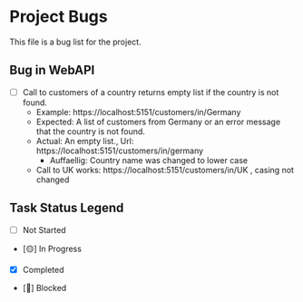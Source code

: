 # Project Bugs

This file is a bug list for the project.

## Bug in WebAPI
- [ ] Call to customers of a country returns empty list if the country is not found.
  - Example: https://localhost:5151/customers/in/Germany
  - Expected: A list of customers from Germany or an error message that the country is not found.
  - Actual: An empty list., Url: https://localhost:5151/customers/in/germany
    - Auffaellig: Country name was changed to lower case
  - Call to UK works: https://localhost:5151/customers/in/UK , casing not changed
  
## Task Status Legend
- [ ] Not Started
- [🟡] In Progress
- [X] Completed
- [🔴] Blocked
